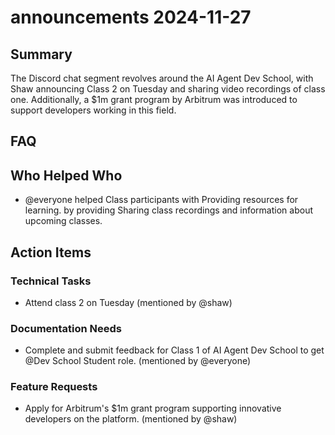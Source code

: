 # announcements 2024-11-27

## Summary
The Discord chat segment revolves around the AI Agent Dev School, with Shaw announcing Class 2 on Tuesday and sharing video recordings of class one. Additionally, a $1m grant program by Arbitrum was introduced to support developers working in this field.

## FAQ


## Who Helped Who
- @everyone helped Class participants with Providing resources for learning. by providing Sharing class recordings and information about upcoming classes.

## Action Items

### Technical Tasks
- Attend class 2 on Tuesday (mentioned by @shaw)

### Documentation Needs
- Complete and submit feedback for Class 1 of AI Agent Dev School to get @Dev School Student role. (mentioned by @everyone)

### Feature Requests
- Apply for Arbitrum's $1m grant program supporting innovative developers on the platform.  (mentioned by @shaw)